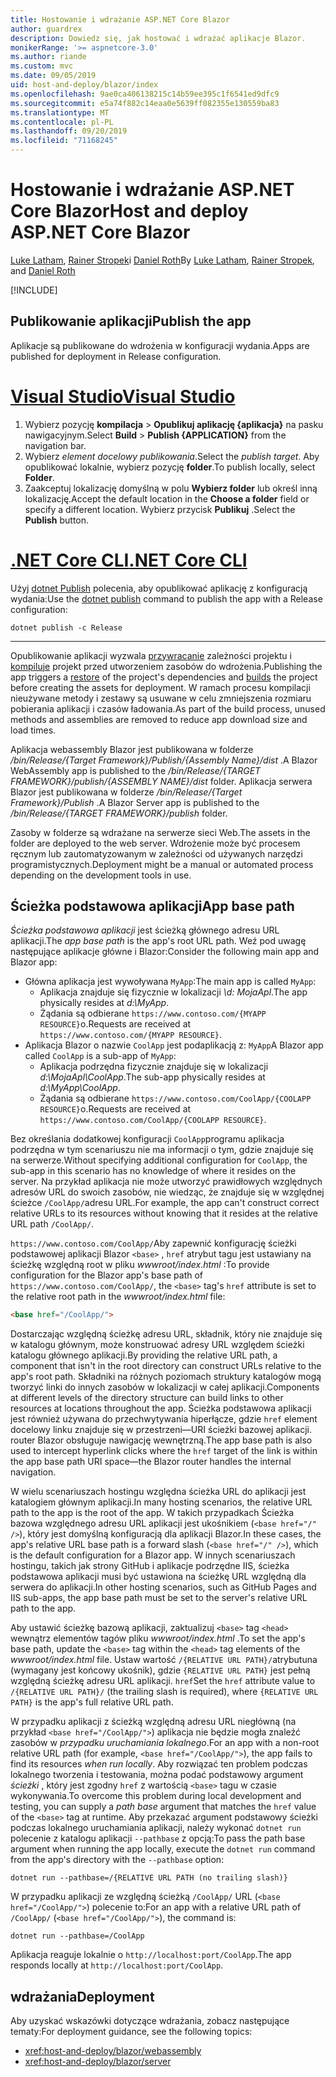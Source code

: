 ```yaml
---
title: Hostowanie i wdrażanie ASP.NET Core Blazor
author: guardrex
description: Dowiedz się, jak hostować i wdrażać aplikacje Blazor.
monikerRange: '>= aspnetcore-3.0'
ms.author: riande
ms.custom: mvc
ms.date: 09/05/2019
uid: host-and-deploy/blazor/index
ms.openlocfilehash: 9ae0ca406138215c14b59ee395c1f6541ed9dfc9
ms.sourcegitcommit: e5a74f882c14eaa0e5639ff082355e130559ba83
ms.translationtype: MT
ms.contentlocale: pl-PL
ms.lasthandoff: 09/20/2019
ms.locfileid: "71168245"
---
```

# <a name="host-and-deploy-aspnet-core-blazor"></a><span data-ttu-id="42a30-103">Hostowanie i wdrażanie ASP.NET Core Blazor</span><span class="sxs-lookup"><span data-stu-id="42a30-103">Host and deploy ASP.NET Core Blazor</span></span>

<span data-ttu-id="42a30-104">[Luke Latham](https://github.com/guardrex), [Rainer Stropek](https://www.timecockpit.com)i [Daniel Roth](https://github.com/danroth27)</span><span class="sxs-lookup"><span data-stu-id="42a30-104">By [Luke Latham](https://github.com/guardrex), [Rainer Stropek](https://www.timecockpit.com), and [Daniel Roth](https://github.com/danroth27)</span></span>

[!INCLUDE[](~/includes/blazorwasm-preview-notice.md)]

## <a name="publish-the-app"></a><span data-ttu-id="42a30-105">Publikowanie aplikacji</span><span class="sxs-lookup"><span data-stu-id="42a30-105">Publish the app</span></span>

<span data-ttu-id="42a30-106">Aplikacje są publikowane do wdrożenia w konfiguracji wydania.</span><span class="sxs-lookup"><span data-stu-id="42a30-106">Apps are published for deployment in Release configuration.</span></span>

# <a name="visual-studiotabvisual-studio"></a>[<span data-ttu-id="42a30-107">Visual Studio</span><span class="sxs-lookup"><span data-stu-id="42a30-107">Visual Studio</span></span>](#tab/visual-studio)

1. <span data-ttu-id="42a30-108">Wybierz pozycję **kompilacja** > **Opublikuj aplikację {aplikacja}** na pasku nawigacyjnym.</span><span class="sxs-lookup"><span data-stu-id="42a30-108">Select **Build** > **Publish {APPLICATION}** from the navigation bar.</span></span>
1. <span data-ttu-id="42a30-109">Wybierz *element docelowy publikowania*.</span><span class="sxs-lookup"><span data-stu-id="42a30-109">Select the *publish target*.</span></span> <span data-ttu-id="42a30-110">Aby opublikować lokalnie, wybierz pozycję **folder**.</span><span class="sxs-lookup"><span data-stu-id="42a30-110">To publish locally, select **Folder**.</span></span>
1. <span data-ttu-id="42a30-111">Zaakceptuj lokalizację domyślną w polu **Wybierz folder** lub określ inną lokalizację.</span><span class="sxs-lookup"><span data-stu-id="42a30-111">Accept the default location in the **Choose a folder** field or specify a different location.</span></span> <span data-ttu-id="42a30-112">Wybierz przycisk **Publikuj** .</span><span class="sxs-lookup"><span data-stu-id="42a30-112">Select the **Publish** button.</span></span>

# <a name="net-core-clitabnetcore-cli"></a>[<span data-ttu-id="42a30-113">.NET Core CLI</span><span class="sxs-lookup"><span data-stu-id="42a30-113">.NET Core CLI</span></span>](#tab/netcore-cli)

<span data-ttu-id="42a30-114">Użyj [dotnet Publish](/dotnet/core/tools/dotnet-publish) polecenia, aby opublikować aplikację z konfiguracją wydania:</span><span class="sxs-lookup"><span data-stu-id="42a30-114">Use the [dotnet publish](/dotnet/core/tools/dotnet-publish) command to publish the app with a Release configuration:</span></span>

```dotnetcli
dotnet publish -c Release
```

---

<span data-ttu-id="42a30-115">Opublikowanie aplikacji wyzwala [przywracanie](/dotnet/core/tools/dotnet-restore) zależności projektu i [kompiluje](/dotnet/core/tools/dotnet-build) projekt przed utworzeniem zasobów do wdrożenia.</span><span class="sxs-lookup"><span data-stu-id="42a30-115">Publishing the app triggers a [restore](/dotnet/core/tools/dotnet-restore) of the project's dependencies and [builds](/dotnet/core/tools/dotnet-build) the project before creating the assets for deployment.</span></span> <span data-ttu-id="42a30-116">W ramach procesu kompilacji nieużywane metody i zestawy są usuwane w celu zmniejszenia rozmiaru pobierania aplikacji i czasów ładowania.</span><span class="sxs-lookup"><span data-stu-id="42a30-116">As part of the build process, unused methods and assemblies are removed to reduce app download size and load times.</span></span>

<span data-ttu-id="42a30-117">Aplikacja webassembly Blazor jest publikowana w folderze */bin/Release/{Target Framework}/Publish/{Assembly Name}/dist* .</span><span class="sxs-lookup"><span data-stu-id="42a30-117">A Blazor WebAssembly app is published to the */bin/Release/{TARGET FRAMEWORK}/publish/{ASSEMBLY NAME}/dist* folder.</span></span> <span data-ttu-id="42a30-118">Aplikacja serwera Blazor jest publikowana w folderze */bin/Release/{Target Framework}/Publish* .</span><span class="sxs-lookup"><span data-stu-id="42a30-118">A Blazor Server app is published to the */bin/Release/{TARGET FRAMEWORK}/publish* folder.</span></span>

<span data-ttu-id="42a30-119">Zasoby w folderze są wdrażane na serwerze sieci Web.</span><span class="sxs-lookup"><span data-stu-id="42a30-119">The assets in the folder are deployed to the web server.</span></span> <span data-ttu-id="42a30-120">Wdrożenie może być procesem ręcznym lub zautomatyzowanym w zależności od używanych narzędzi programistycznych.</span><span class="sxs-lookup"><span data-stu-id="42a30-120">Deployment might be a manual or automated process depending on the development tools in use.</span></span>

## <a name="app-base-path"></a><span data-ttu-id="42a30-121">Ścieżka podstawowa aplikacji</span><span class="sxs-lookup"><span data-stu-id="42a30-121">App base path</span></span>

<span data-ttu-id="42a30-122">*Ścieżka podstawowa aplikacji* jest ścieżką głównego adresu URL aplikacji.</span><span class="sxs-lookup"><span data-stu-id="42a30-122">The *app base path* is the app's root URL path.</span></span> <span data-ttu-id="42a30-123">Weź pod uwagę następujące aplikacje główne i Blazor:</span><span class="sxs-lookup"><span data-stu-id="42a30-123">Consider the following main app and Blazor app:</span></span>

* <span data-ttu-id="42a30-124">Główna aplikacja jest wywoływana `MyApp`:</span><span class="sxs-lookup"><span data-stu-id="42a30-124">The main app is called `MyApp`:</span></span>
  * <span data-ttu-id="42a30-125">Aplikacja znajduje się fizycznie w lokalizacji *\\d: MojaApl*.</span><span class="sxs-lookup"><span data-stu-id="42a30-125">The app physically resides at *d:\\MyApp*.</span></span>
  * <span data-ttu-id="42a30-126">Żądania są odbierane `https://www.contoso.com/{MYAPP RESOURCE}`o.</span><span class="sxs-lookup"><span data-stu-id="42a30-126">Requests are received at `https://www.contoso.com/{MYAPP RESOURCE}`.</span></span>
* <span data-ttu-id="42a30-127">Aplikacja Blazor o nazwie `CoolApp` jest podaplikacją z: `MyApp`</span><span class="sxs-lookup"><span data-stu-id="42a30-127">A Blazor app called `CoolApp` is a sub-app of `MyApp`:</span></span>
  * <span data-ttu-id="42a30-128">Aplikacja podrzędna fizycznie znajduje się w lokalizacji *d:\\MojaApl\\CoolApp*.</span><span class="sxs-lookup"><span data-stu-id="42a30-128">The sub-app physically resides at *d:\\MyApp\\CoolApp*.</span></span>
  * <span data-ttu-id="42a30-129">Żądania są odbierane `https://www.contoso.com/CoolApp/{COOLAPP RESOURCE}`o.</span><span class="sxs-lookup"><span data-stu-id="42a30-129">Requests are received at `https://www.contoso.com/CoolApp/{COOLAPP RESOURCE}`.</span></span>

<span data-ttu-id="42a30-130">Bez określania dodatkowej konfiguracji `CoolApp`programu aplikacja podrzędna w tym scenariuszu nie ma informacji o tym, gdzie znajduje się na serwerze.</span><span class="sxs-lookup"><span data-stu-id="42a30-130">Without specifying additional configuration for `CoolApp`, the sub-app in this scenario has no knowledge of where it resides on the server.</span></span> <span data-ttu-id="42a30-131">Na przykład aplikacja nie może utworzyć prawidłowych względnych adresów URL do swoich zasobów, nie wiedząc, że znajduje się w względnej ścieżce `/CoolApp/`adresu URL.</span><span class="sxs-lookup"><span data-stu-id="42a30-131">For example, the app can't construct correct relative URLs to its resources without knowing that it resides at the relative URL path `/CoolApp/`.</span></span>

<span data-ttu-id="42a30-132">`https://www.contoso.com/CoolApp/`Aby zapewnić konfigurację ścieżki podstawowej aplikacji Blazor `<base>` , `href` atrybut tagu jest ustawiany na ścieżkę względną root w pliku *wwwroot/index.html* :</span><span class="sxs-lookup"><span data-stu-id="42a30-132">To provide configuration for the Blazor app's base path of `https://www.contoso.com/CoolApp/`, the `<base>` tag's `href` attribute is set to the relative root path in the *wwwroot/index.html* file:</span></span>

```html
<base href="/CoolApp/">
```

<span data-ttu-id="42a30-133">Dostarczając względną ścieżkę adresu URL, składnik, który nie znajduje się w katalogu głównym, może konstruować adresy URL względem ścieżki katalogu głównego aplikacji.</span><span class="sxs-lookup"><span data-stu-id="42a30-133">By providing the relative URL path, a component that isn't in the root directory can construct URLs relative to the app's root path.</span></span> <span data-ttu-id="42a30-134">Składniki na różnych poziomach struktury katalogów mogą tworzyć linki do innych zasobów w lokalizacji w całej aplikacji.</span><span class="sxs-lookup"><span data-stu-id="42a30-134">Components at different levels of the directory structure can build links to other resources at locations throughout the app.</span></span> <span data-ttu-id="42a30-135">Ścieżka podstawowa aplikacji jest również używana do przechwytywania hiperłącze, gdzie `href` element docelowy linku znajduje się w przestrzeni&mdash;URI ścieżki bazowej aplikacji. router Blazor obsługuje nawigację wewnętrzną.</span><span class="sxs-lookup"><span data-stu-id="42a30-135">The app base path is also used to intercept hyperlink clicks where the `href` target of the link is within the app base path URI space&mdash;the Blazor router handles the internal navigation.</span></span>

<span data-ttu-id="42a30-136">W wielu scenariuszach hostingu względna ścieżka URL do aplikacji jest katalogiem głównym aplikacji.</span><span class="sxs-lookup"><span data-stu-id="42a30-136">In many hosting scenarios, the relative URL path to the app is the root of the app.</span></span> <span data-ttu-id="42a30-137">W takich przypadkach Ścieżka bazowa względnego adresu URL aplikacji jest ukośnikiem (`<base href="/" />`), który jest domyślną konfiguracją dla aplikacji Blazor.</span><span class="sxs-lookup"><span data-stu-id="42a30-137">In these cases, the app's relative URL base path is a forward slash (`<base href="/" />`), which is the default configuration for a Blazor app.</span></span> <span data-ttu-id="42a30-138">W innych scenariuszach hostingu, takich jak strony GitHub i aplikacje podrzędne IIS, ścieżka podstawowa aplikacji musi być ustawiona na ścieżkę URL względną dla serwera do aplikacji.</span><span class="sxs-lookup"><span data-stu-id="42a30-138">In other hosting scenarios, such as GitHub Pages and IIS sub-apps, the app base path must be set to the server's relative URL path to the app.</span></span>

<span data-ttu-id="42a30-139">Aby ustawić ścieżkę bazową aplikacji, zaktualizuj `<base>` tag `<head>` wewnątrz elementów tagów pliku *wwwroot/index.html* .</span><span class="sxs-lookup"><span data-stu-id="42a30-139">To set the app's base path, update the `<base>` tag within the `<head>` tag elements of the *wwwroot/index.html* file.</span></span> <span data-ttu-id="42a30-140">Ustaw wartość `/{RELATIVE URL PATH}/`atrybutuna (wymagany jest końcowy ukośnik), gdzie `{RELATIVE URL PATH}` jest pełną względną ścieżkę adresu URL aplikacji. `href`</span><span class="sxs-lookup"><span data-stu-id="42a30-140">Set the `href` attribute value to `/{RELATIVE URL PATH}/` (the trailing slash is required), where `{RELATIVE URL PATH}` is the app's full relative URL path.</span></span>

<span data-ttu-id="42a30-141">W przypadku aplikacji z ścieżką względną adresu URL niegłówną (na przykład `<base href="/CoolApp/">`) aplikacja nie będzie mogła znaleźć zasobów w *przypadku uruchamiania lokalnego*.</span><span class="sxs-lookup"><span data-stu-id="42a30-141">For an app with a non-root relative URL path (for example, `<base href="/CoolApp/">`), the app fails to find its resources *when run locally*.</span></span> <span data-ttu-id="42a30-142">Aby rozwiązać ten problem podczas lokalnego tworzenia i testowania, można podać podstawowy argument *ścieżki* , który jest zgodny `href` z wartością `<base>` tagu w czasie wykonywania.</span><span class="sxs-lookup"><span data-stu-id="42a30-142">To overcome this problem during local development and testing, you can supply a *path base* argument that matches the `href` value of the `<base>` tag at runtime.</span></span> <span data-ttu-id="42a30-143">Aby przekazać argument podstawowy ścieżki podczas lokalnego uruchamiania aplikacji, należy wykonać `dotnet run` polecenie z katalogu aplikacji `--pathbase` z opcją:</span><span class="sxs-lookup"><span data-stu-id="42a30-143">To pass the path base argument when running the app locally, execute the `dotnet run` command from the app's directory with the `--pathbase` option:</span></span>

```dotnetcli
dotnet run --pathbase=/{RELATIVE URL PATH (no trailing slash)}
```

<span data-ttu-id="42a30-144">W przypadku aplikacji ze względną ścieżką `/CoolApp/` URL (`<base href="/CoolApp/">`) polecenie to:</span><span class="sxs-lookup"><span data-stu-id="42a30-144">For an app with a relative URL path of `/CoolApp/` (`<base href="/CoolApp/">`), the command is:</span></span>

```dotnetcli
dotnet run --pathbase=/CoolApp
```

<span data-ttu-id="42a30-145">Aplikacja reaguje lokalnie o `http://localhost:port/CoolApp`.</span><span class="sxs-lookup"><span data-stu-id="42a30-145">The app responds locally at `http://localhost:port/CoolApp`.</span></span>

## <a name="deployment"></a><span data-ttu-id="42a30-146">wdrażania</span><span class="sxs-lookup"><span data-stu-id="42a30-146">Deployment</span></span>

<span data-ttu-id="42a30-147">Aby uzyskać wskazówki dotyczące wdrażania, zobacz następujące tematy:</span><span class="sxs-lookup"><span data-stu-id="42a30-147">For deployment guidance, see the following topics:</span></span>

* <xref:host-and-deploy/blazor/webassembly>
* <xref:host-and-deploy/blazor/server>
